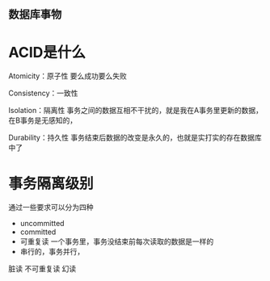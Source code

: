 数据库事物
---
# ACID是什么
Atomicity：原子性
要么成功要么失败

Consistency：一致性

Isolation：隔离性
事务之间的数据互相不干扰的，就是我在A事务里更新的数据，在B事务是无感知的，

Durability：持久性
事务结束后数据的改变是永久的，也就是实打实的存在数据库中了

# 事务隔离级别
通过一些要求可以分为四种
- uncommitted
- committed
- 可重复读 一个事务里，事务没结束前每次读取的数据是一样的
- 串行的，事务并行，

脏读
不可重复读
幻读